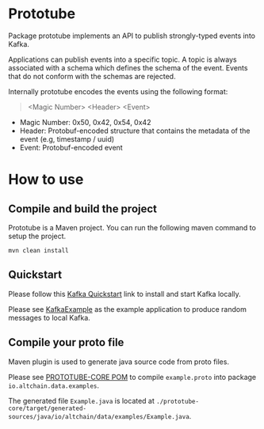Prototube
=========

Package prototube implements an API to publish strongly-typed events into Kafka.

Applications can publish events into a specific topic. A topic is always associated with a schema
which defines the schema of the event. Events that do not conform with the schemas are rejected.

Internally prototube encodes the events using the following format:

> \<Magic Number\> \<Header\> \<Event\>

* Magic Number: 0x50, 0x42, 0x54, 0x42
* Header: Protobuf-encoded structure that contains the metadata of the event (e.g, timestamp / uuid)
* Event: Protobuf-encoded event

How to use
==========

Compile and build the project
-----------------------------

Prototube is a Maven project. You can run the following maven command to setup the project.

```
mvn clean install
```

Quickstart
----------

Please follow this [Kafka Quickstart](https://kafka.apache.org/quickstart) link to install and start Kafka locally.

Please see [KafkaExample](./prototube-examples/src/main/java/io/altchain/data/examples/KafkaExample.java) as the example application to produce random messages to local Kafka.


Compile your proto file
--------------------

Maven plugin is used to generate java source code from proto files.

Please see [PROTOTUBE-CORE POM](./prototube-core/pom.xml) to compile `example.proto` into package `io.altchain.data.examples`.

The generated file `Example.java` is located at `./prototube-core/target/generated-sources/java/io/altchain/data/examples/Example.java`.
